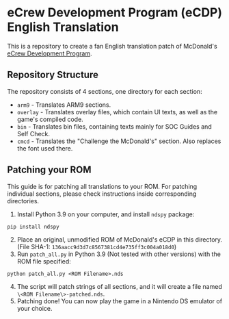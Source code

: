 # eCrew Development Program (eCDP) English Translation
This is a repository to create a fan English translation patch of McDonald's [eCrew Development Program](https://en.wikipedia.org/wiki/ECrew_Development_Program).

## Repository Structure
The repository consists of 4 sections, one directory for each section:
- `arm9` - Translates ARM9 sections.
- `overlay` - Translates overlay files, which contain UI texts, as well as the game's compiled code.
- `bin` - Translates bin files, containing texts mainly for SOC Guides and Self Check.
- `cmcd` - Translates the "Challenge the McDonald's" section. Also replaces the font used there.

## Patching your ROM
This guide is for patching all translations to your ROM. For patching individual sections, please check instructions inside corresponding directories.
1. Install Python 3.9 on your computer, and install `ndspy` package:
```
pip install ndspy
```
2. Place an original, unmodified ROM of McDonald's eCDP in this directory. (File SHA-1: `136aacc9d3d7c8567381cd4e735ff3c004a018d0`)
4. Run `patch_all.py` in Python 3.9 (Not tested with other versions) with the ROM file specified:
```
python patch_all.py <ROM Filename>.nds
```
4. The script will patch strings of all sections, and it will create a file named `\<ROM Filename\>-patched.nds`.
5. Patching done! You can now play the game in a Nintendo DS emulator of your choice.
